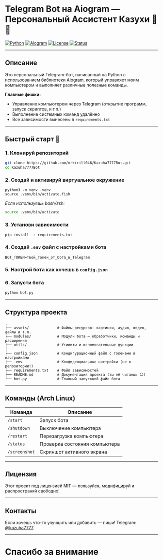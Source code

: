 # Telegram Bot на Aiogram — Персональный Ассистент Казухи 🚀🤖

[![Python](https://img.shields.io/badge/python-3.13%2B-blue?logo=python&style=for-the-badge)](https://www.python.org/)
[![Aiogram](https://img.shields.io/badge/aiogram-3.x-blue?logo=python&style=for-the-badge)](https://docs.aiogram.dev/en/latest/)
[![License](https://img.shields.io/badge/license-MIT-green?style=for-the-badge)](LICENSE)
[![Status](https://img.shields.io/badge/status-development-yellow?style=for-the-badge)]()

---

## Описание

Это персональный Telegram-бот, написанный на Python с использованием библиотеки [Aiogram](https://docs.aiogram.dev/), который управляет моим компьютером и выполняет различные полезные команды.

**Главные фишки:**

- Управление компьютером через Telegram (открытие программ, запуск скриптов, и т.п.)
- Выполнение системных команд удалённо
- Все зависимости вынесены в `requirements.txt`

---

## Быстрый старт 🚀

### 1. Клонируй репозиторий

```bash
git clone https://github.com/mrkirill046/Kazuha7777Bot.git
cd Kazuha7777Bot
```

### 2. Создай и активируй виртуальное окружение

```fish
python3 -m venv .venv
source .venv/bin/activate.fish
```

*Если используешь bash/zsh:*

```bash
source .venv/bin/activate
```

### 3. Установи зависимости

```bash
pip install -r requirements.txt
```

### 4. Создай `.env` файл с настройками бота

```env
BOT_TOKEN=твой_токен_от_бота_в_Telegram
```

### 5. Настрой бота как хочешь в `config.json`

### 6. Запусти бота

```bash
python bot.py
```

---

## Структура проекта

```
.
├── assets/             # Файлы ресурсов: картинки, аудио, видео, файлы и т.п.
├── modules/            # Модули бота — обработчики, команды и расширения
├── utils/              # Утилиты и вспомогательные функции
│
├── config.json         # Конфигурационный файл с токенами и настройками
├── .env                # Конфиденциальные настройки (не в репозитории!)
├── requirements.txt    # Файл зависимостей
├── README.md           # Документация проекта (ты её читаешь 😉)
└── bot.py              # Главный запускной файл бота
```

---

## Команды (Arch Linux)

| Команда     | Описание                      |
|-------------| ----------------------------- |
| `/start`    | Запуск бота                   |
| `/shutdown` | Выключение компьютера         |
| `/restart`  | Перезагрузка компьютера       |
| `/status`   | Проверка состояния компьютера |
| `/screenshot` | Скриншот активного экрана |

---

## Лицензия

Этот проект под лицензией MIT — пользуйся, модифицируй и распространяй свободно!

---

## Контакты

Если хочешь что-то улучшить или добавить — пиши!
Telegram: [@kazuha7777](https://t.me/kazuha7777)

---

# Спасибо за внимание
